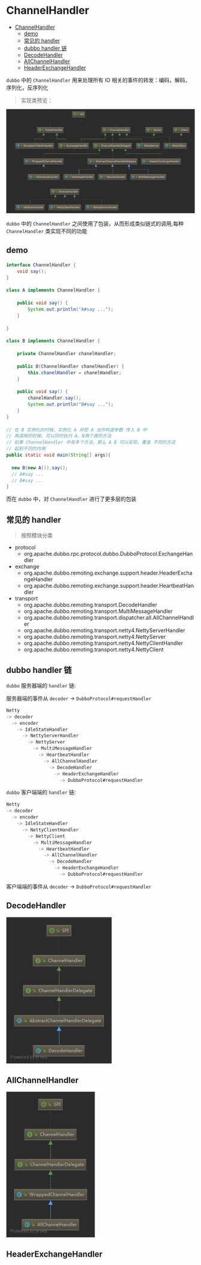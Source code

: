 # ChannelHandler

- [ChannelHandler](#channelhandler)
  - [demo](#demo)
  - [常见的 handler](#%E5%B8%B8%E8%A7%81%E7%9A%84-handler)
  - [dubbo handler 链](#dubbo-handler-%E9%93%BE)
  - [DecodeHandler](#decodehandler)
  - [AllChannelHandler](#allchannelhandler)
  - [HeaderExchangeHandler](#headerexchangehandler)

`dubbo` 中的 `ChannelHandler` 用来处理所有 IO 相关的事件的转发：编码，解码，序列化，反序列化

> 实现类预览：

![ChannelHandler](images/dubbo-channel-handler-all.png)

`dubbo` 中的 `ChannelHandler` 之间使用了包装，从而形成类似链式的调用,每种 `ChannelHandler` 类实现不同的功能

## demo

```java
interface ChannelHandler {
    void say();
}

class A implements ChannelHandler {

    public void say() {
        System.out.println("A#say ...");
    }

}

class B implements ChannelHandler {

    private ChannelHandler chanelHandler;

    public B(ChannelHandler chanelHandler) {
        this.chanelHandler = chanelHandler;
    }

    public void say() {
        chanelHandler.say();
        System.out.println("B#say ...");
    }
}

// 在 B 实例化的时候，实例化 A 并把 A 当作构造参数 传入 B 中
// 再调用的时候，可以同时执行 A，B两个类的方法
// 如果 ChannelHandler 中有多个方法，那么 A B 可以实现，覆盖 不同的方法
// 起到不同的作用
public static void main(String[] args){

  new B(new A()).say();
  // A#say ...
  // B#say ...
}

```

而在 `dubbo` 中，对 `ChannelHandler` 进行了更多层的包装

## 常见的 handler

> 按照模块分类

- protocol
  - org.apache.dubbo.rpc.protocol.dubbo.DubboProtocol.ExchangeHandler
- exchange
  - org.apache.dubbo.remoting.exchange.support.header.HeaderExchangeHandler
  - org.apache.dubbo.remoting.exchange.support.header.HeartbeatHandler
- transport
  - org.apache.dubbo.remoting.transport.DecodeHandler
  - org.apache.dubbo.remoting.transport.MultiMessageHandler
  - org.apache.dubbo.remoting.transport.dispatcher.all.AllChannelHandler
  - org.apache.dubbo.remoting.transport.netty4.NettyServerHandler
  - org.apache.dubbo.remoting.transport.netty4.NettyServer
  - org.apache.dubbo.remoting.transport.netty4.NettyClientHandler
  - org.apache.dubbo.remoting.transport.netty4.NettyClient

## dubbo handler 链

`dubbo` 服务器端的 `handler` 链:

服务器端的事件从 `decoder` -> `DubboProtocol#requestHandler`

```java
Netty
-> decoder
  -> encoder
    -> IdleStateHandler
      -> NettyServerHandler
        -> NettyServer
          -> MultiMessageHandler
            -> HeartbeatHandler
              -> AllChannelHandler
                -> DecodeHandler
                  -> HeaderExchangeHandler
                    -> DubboProtocol#requestHandler
```

`dubbo` 客户端端的 `handler` 链:

```java
Netty
-> decoder
  -> encoder
    -> IdleStateHandler
      -> NettyClientHandler
        -> NettyClient
          -> MultiMessageHandler
            -> HeartbeatHandler
              -> AllChannelHandler
                -> DecodeHandler
                  -> HeaderExchangeHandler
                    -> DubboProtocol#requestHandler
```

客户端端的事件从 `decoder` -> `DubboProtocol#requestHandler`

## DecodeHandler

![DecodeHandler](images/dubbo-DecodeHandler.png)

## AllChannelHandler

![AllChannelHandler](images/dubbo-AllChannelHandler.png)

## HeaderExchangeHandler
